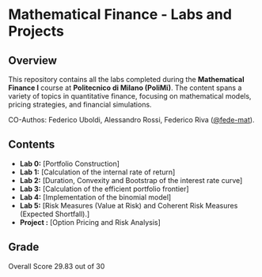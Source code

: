 # Mathematical Finance - Labs and Projects

## Overview

This repository contains all the labs completed during the **Mathematical Finance I** course at **Politecnico di Milano (PoliMi)**. The content spans a variety of topics in quantitative finance, focusing on mathematical models, pricing strategies, and financial simulations.

CO-Authos: Federico Uboldi, Alessandro Rossi, Federico Riva ([@fede-mat](https://github.com/fede-mat)).

## Contents
- **Lab 0:** [Portfolio Construction]
- **Lab 1:** [Calculation of the internal rate of return]
- **Lab 2:** [Duration, Convexity and Bootstrap of the interest rate curve]
- **Lab 3:** [Calculation of the efficient portfolio frontier]
- **Lab 4:** [Implementation of the binomial model]
- **Lab 5:** [Risk Measures (Value at Risk) and Coherent Risk Measures (Expected Shortfall).]
- **Project :** [Option Pricing and Risk Analysis] 
## Grade
Overall Score 29.83 out of 30 
